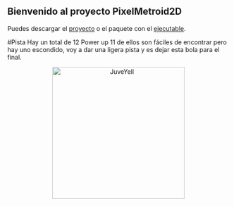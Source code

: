 ## Bienvenido al proyecto PixelMetroid2D

Puedes descargar el [proyecto](https://github.com/Casta626/MetroidPixel2D/releases/download/Project/PixelMetroid2D.zip) o el paquete con el [ejecutable](https://github.com/Casta626/MetroidPixel2D/releases/download/Ejecutable/Juego2D.zip).

#Pista 
Hay un total de 12 Power up 11 de ellos son fáciles de encontrar pero hay uno escondido, voy a dar una ligera pista y es dejar esta bola para el final.
<div>
<p style = 'text-align:center;'>
<img src="https://drive.google.com/file/d/1gRhbtjDzqBLGeYrkoCbiAFPVmcvW_TSl/view?usp=sharing" alt="JuveYell" width="300px">
</p>
</div>

